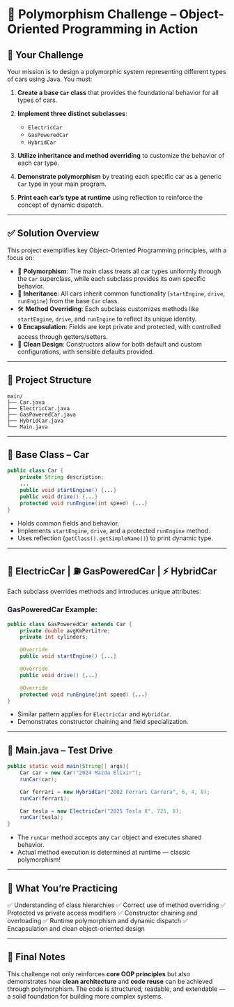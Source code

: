 # 🚗 Polymorphism Challenge – Object-Oriented Programming in Action

## 🧠 Your Challenge

Your mission is to design a polymorphic system representing different types of cars using Java. You must:

1. **Create a base `Car` class** that provides the foundational behavior for all types of cars.
2. **Implement three distinct subclasses**:

    * `ElectricCar`
    * `GasPoweredCar`
    * `HybridCar`
3. **Utilize inheritance and method overriding** to customize the behavior of each car type.
4. **Demonstrate polymorphism** by treating each specific car as a generic `Car` type in your main program.
5. **Print each car’s type at runtime** using reflection to reinforce the concept of dynamic dispatch.

---

## ✅ Solution Overview

This project exemplifies key Object-Oriented Programming principles, with a focus on:

* 🔄 **Polymorphism**: The main class treats all car types uniformly through the `Car` superclass, while each subclass provides its own specific behavior.
* 🧬 **Inheritance**: All cars inherit common functionality (`startEngine`, `drive`, `runEngine`) from the base `Car` class.
* 🛠️ **Method Overriding**: Each subclass customizes methods like `startEngine`, `drive`, and `runEngine` to reflect its unique identity.
* 🔒 **Encapsulation**: Fields are kept private and protected, with controlled access through getters/setters.
* 🧼 **Clean Design**: Constructors allow for both default and custom configurations, with sensible defaults provided.

---

## 📁 Project Structure

```
main/
├── Car.java
├── ElectricCar.java
├── GasPoweredCar.java
├── HybridCar.java
└── Main.java
```

---

## 🚙 Base Class – Car

```java
public class Car {
    private String description;
    ...
    public void startEngine() {...}
    public void drive() {...}
    protected void runEngine(int speed) {...}
}
```

* Holds common fields and behavior.
* Implements `startEngine`, `drive`, and a protected `runEngine` method.
* Uses reflection (`getClass().getSimpleName()`) to print dynamic type.

---

## 🔋 ElectricCar | ⛽ GasPoweredCar | ⚡ HybridCar

Each subclass overrides methods and introduces unique attributes:

### GasPoweredCar Example:

```java
public class GasPoweredCar extends Car {
    private double avgKmPerLitre;
    private int cylinders;

    @Override
    public void startEngine() {...}

    @Override
    public void drive() {...}

    @Override
    protected void runEngine(int speed) {...}
}
```

* Similar pattern applies for `ElectricCar` and `HybridCar`.
* Demonstrates constructor chaining and field specialization.

---

## 🧪 Main.java – Test Drive

```java
public static void main(String[] args){
    Car car = new Car("2024 Mazda Elixir");
    runCar(car);

    Car ferrari = new HybridCar("2002 Ferrari Carrera", 6, 4, 8);
    runCar(ferrari);

    Car tesla = new ElectricCar("2025 Tesla X", 725, 8);
    runCar(tesla);
}
```

* The `runCar` method accepts any `Car` object and executes shared behavior.
* Actual method execution is determined at runtime — classic polymorphism!

---

## 🎯 What You’re Practicing

✅ Understanding of class hierarchies
✅ Correct use of method overriding
✅ Protected vs private access modifiers
✅ Constructor chaining and overloading
✅ Runtime polymorphism and dynamic dispatch
✅ Encapsulation and clean object-oriented design

---

## 🏁 Final Notes

This challenge not only reinforces **core OOP principles** but also demonstrates how **clean architecture** and **code reuse** can be achieved through polymorphism. The code is structured, readable, and extendable — a solid foundation for building more complex systems.
